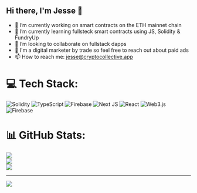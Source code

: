 ## Hi there, I'm Jesse 👋

- 🔭 I’m currently working on smart contracts on the ETH mainnet chain <br />
- 🌱 I’m currently learning fullsteck smart contracts using JS, Solidity & FundryUp <br />
- 👯 I’m looking to collaborate on fullstack dapps <br />
- 💬 I'm a digital marketer by trade so feel free to reach out about paid ads <br />
- 📫 How to reach me: jesse@cryptocollective.app <br />



# 💻 Tech Stack:
![Solidity](https://img.shields.io/badge/Solidity-%23363636.svg?style=for-the-badge&logo=solidity&logoColor=white) ![TypeScript](https://img.shields.io/badge/typescript-%23007ACC.svg?style=for-the-badge&logo=typescript&logoColor=white) ![Firebase](https://img.shields.io/badge/firebase-%23039BE5.svg?style=for-the-badge&logo=firebase) ![Next JS](https://img.shields.io/badge/Next-black?style=for-the-badge&logo=next.js&logoColor=white) ![React](https://img.shields.io/badge/react-%2320232a.svg?style=for-the-badge&logo=react&logoColor=%2361DAFB) ![Web3.js](https://img.shields.io/badge/web3.js-F16822?style=for-the-badge&logo=web3.js&logoColor=white) ![Firebase](https://img.shields.io/badge/firebase-a08021?style=for-the-badge&logo=firebase&logoColor=ffcd34)
# 📊 GitHub Stats:
![](https://github-readme-stats.vercel.app/api?username=JesseNovice&theme=merko&hide_border=false&include_all_commits=false&count_private=false)<br/>
![](https://nirzak-streak-stats.vercel.app/?user=JesseNovice&theme=merko&hide_border=false)<br/>
![](https://github-readme-stats.vercel.app/api/top-langs/?username=JesseNovice&theme=merko&hide_border=false&include_all_commits=false&count_private=false&layout=compact)

---
[![](https://visitcount.itsvg.in/api?id=JesseNovice&icon=0&color=0)](https://visitcount.itsvg.in)

<!-- Proudly created with GPRM ( https://gprm.itsvg.in ) -->
